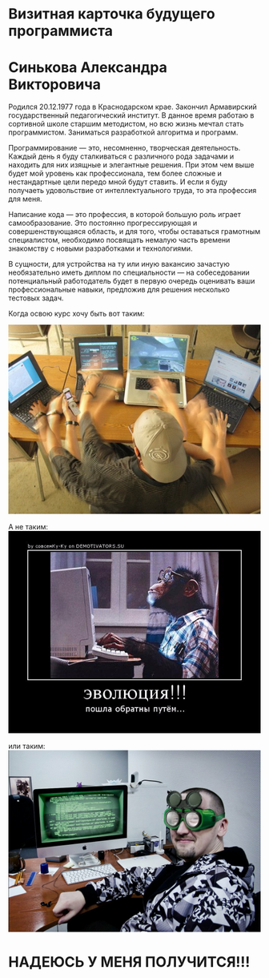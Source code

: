 # Визитная карточка будущего программиста
# Синькова Александра Викторовича

Родился 20.12.1977 года в Краснодарском крае.
Закончил Армавирский государственный педагогический институт. В данное время работаю в сортивной школе старшим методистом, но всю жизнь мечтал стать программистом. Заниматься разработкой алгоритма и программ.

Программирование — это, несомненно, творческая деятельность. Каждый день я буду сталкиваться с различного рода задачами и находить для них изящные и элегантные решения. При этом чем выше будет мой уровень как профессионала, тем более сложные и нестандартные цели передо мной будут ставить. И если я буду получаеть удовольствие от интеллектуального труда, то эта профессия для меня. 

Написание кода — это профессия, в которой большую роль играет самообразование. Это постоянно прогрессирующая и совершенствующаяся область, и для того, чтобы оставаться грамотным специалистом, необходимо посвящать немалую часть времени знакомству с новыми разработками и технологиями.

В сущности, для устройства на ту или иную вакансию зачастую необязательно иметь диплом по специальности — на собеседовании потенциальный работодатель будет в первую очередь оценивать ваши профессиональные навыки, предложив для решения несколько тестовых задач.

Когда освою курс хочу быть вот таким:

![](800.jpg)

А не таким:
![](900.jpg)

или таким:
![](1000.jpg)

# НАДЕЮСЬ У МЕНЯ ПОЛУЧИТСЯ!!!

